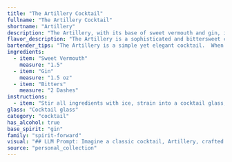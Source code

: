 ```yaml
---
title: "The Artillery Cocktail"
fullname: "The Artillery Cocktail"
shortname: "Artillery"
description: "The Artillery, with its base of sweet vermouth and gin, is a member of the classic Martini family. Though its exact origins are murky, it likely emerged in the early 20th century, possibly as a variation on the Martini, with a more pronounced vermouth presence. "
flavor_description: "The Artillery is a sophisticated and bittersweet cocktail. The gin's juniper and citrus notes intertwine with the sweet, herbal complexity of the vermouth, while the bitters add a subtle, warming spice and dryness. The result is a well-balanced, refreshing drink with a pleasant lingering finish that's both elegant and invigorating. "
bartender_tips: "The Artillery is a simple yet elegant cocktail.  When making it, ensure your vermouth is chilled, as this will enhance its flavor.  Use a high-quality gin and a good dash of bitters, like Angostura, for depth.  Stir with ice until well-chilled, then strain into a chilled coupe glass.  Garnish with a lemon twist for a classic touch. "
ingredients:
  - item: "Sweet Vermouth"
    measure: "1.5"
  - item: "Gin"
    measure: "1.5 oz"
  - item: "Bitters"
    measure: "2 Dashes"
instructions:
  - item: "Stir all ingredients with ice, strain into a cocktail glass, and serve."
glass: "Cocktail glass"
category: "cocktail"
has_alcohol: true
base_spirit: "gin"
family: "spirit-forward"
visual: "## LLM Prompt: Imagine a classic cocktail, Artillery, crafted with a blend of sweet vermouth, gin, and bitters. Describe the drink's appearance, focusing on:* **Color:** What shades and hues dominate the drink? Is it transparent, opaque, or somewhere in between? * **Clarity:** Is the drink crystal clear, slightly hazy, or cloudy? * **Texture:** Is the drink smooth and silky, or does it have any noticeable texture?* **Garnish:** What, if any, garnishes are used to enhance the visual appeal of the cocktail? * **Overall impression:** What impression does the appearance of the drink give? Does it seem sophisticated, refreshing, or perhaps even mysterious? Please provide a detailed description of the Artillery cocktail's visual attributes, drawing on your understanding of its ingredients and potential garnishes. "
source: "personal_collection"
---
```


